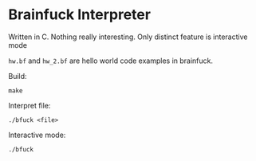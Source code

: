 # Brainfuck Interpreter
Written in C. Nothing really interesting. Only distinct feature is interactive mode

`hw.bf` and `hw_2.bf` are hello world code examples in brainfuck.

Build:
```
make
```

Interpret file:
```
./bfuck <file>
```

Interactive mode:
```
./bfuck
```
